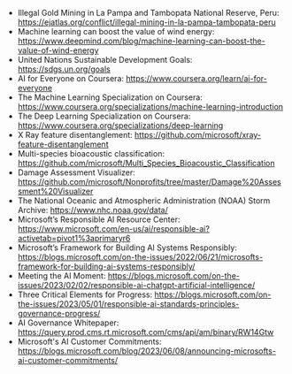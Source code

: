 - Illegal Gold Mining in La Pampa and Tambopata National Reserve, Peru: https://ejatlas.org/conflict/illegal-mining-in-la-pampa-tambopata-peru
- Machine learning can boost the value of wind energy: https://www.deepmind.com/blog/machine-learning-can-boost-the-value-of-wind-energy
- United Nations Sustainable Development Goals: https://sdgs.un.org/goals
- AI for Everyone on Coursera: https://www.coursera.org/learn/ai-for-everyone
- The Machine Learning Specialization on Coursera: https://www.coursera.org/specializations/machine-learning-introduction
- The Deep Learning Specialization on Coursera: https://www.coursera.org/specializations/deep-learning
- X Ray feature disentanglement: https://github.com/microsoft/xray-feature-disentanglement
- Multi-species bioacoustic classification: https://github.com/microsoft/Multi_Species_Bioacoustic_Classification
- Damage Assessment Visualizer: https://github.com/microsoft/Nonprofits/tree/master/Damage%20Assessment%20Visualizer
- The National Oceanic and Atmospheric Administration (NOAA) Storm Archive: https://www.nhc.noaa.gov/data/
- Microsoft’s Responsible AI Resource Center: https://www.microsoft.com/en-us/ai/responsible-ai?activetab=pivot1%3aprimaryr6
- Microsoft’s Framework for Building AI Systems Responsibly: https://blogs.microsoft.com/on-the-issues/2022/06/21/microsofts-framework-for-building-ai-systems-responsibly/
- Meeting the AI Moment: https://blogs.microsoft.com/on-the-issues/2023/02/02/responsible-ai-chatgpt-artificial-intelligence/
- Three Critical Elements for Progress: https://blogs.microsoft.com/on-the-issues/2023/05/01/responsible-ai-standards-principles-governance-progress/
- AI Governance Whitepaper: https://query.prod.cms.rt.microsoft.com/cms/api/am/binary/RW14Gtw
- Microsoft's AI Customer Commitments: https://blogs.microsoft.com/blog/2023/06/08/announcing-microsofts-ai-customer-commitments/
